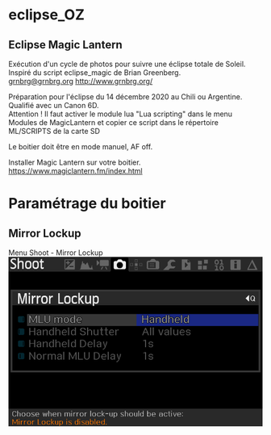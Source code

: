# eclipse_OZ
## Eclipse Magic Lantern  

Exécution d'un cycle de photos pour suivre une éclipse totale de Soleil.  
Inspiré du script eclipse_magic de Brian Greenberg.  
grnbrg@grnbrg.org http://www.grnbrg.org/

Préparation pour l'éclipse du 14 décembre 2020 au Chili ou Argentine.  
Qualifié avec un Canon 6D.  
Attention ! Il faut activer le module lua  "Lua scripting" dans le menu Modules de MagicLantern et copier ce script dans le répertoire ML/SCRIPTS de la carte SD

Le boitier doit être en mode manuel, AF off.  

Installer Magic Lantern sur votre boitier.
https://www.magiclantern.fm/index.html

# Paramétrage du boitier
## Mirror Lockup
Menu Shoot - Mirror Lockup
![Menu Shoot-Mirror-Lockup](./images/Shoot-MirrorLockup.png)
